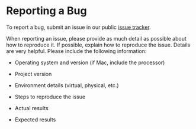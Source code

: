 # Reporting a Bug

To report a bug, submit an issue in our public [issue tracker].

When reporting an issue, please provide as much detail as possible about how to reproduce it. If possible, explain how to reproduce the issue. Details are very helpful. Please include the following information:

* Operating system and version (if Mac, include the processor)
* Project version
* Environment details (virtual, physical, etc.)
* Steps to reproduce the issue
* Actual results
* Expected results

  [issue tracker]: https://github.com/LF-Decentralized-Trust-labs/paladin/issues
